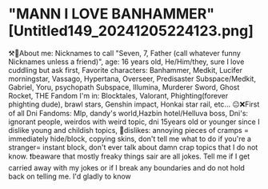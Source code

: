 # "MANN I LOVE BANHAMMER" [Untitled149_20241205224123.png]
⚒️💜About me: Nicknames to call "Seven, 7, Father (call whatever funny Nicknames unless a friend)", age: 16 years old, He/Him/they, sure I love cuddling but ask first, Favorite characters: Banhammer, Medkit, Lucifer morningstar, Vassago, Hypertana, Overseer, Predisaster Subspace/Medkit, Gabriel, Yoru, psychopath Subspace, Illumina, Murderer Sword, Ghost Rocket, THE Fandom I'm in: Blocktales, Valorant, Phighting(forever phighting dude), brawl stars, Genshin impact, Honkai star rail, etc...
😐❌First of all Dni Fandoms: Mlp, dandy's world,Hazbin hotel/Helluva boss, Dni's: ignorant people, weirdos with weird topic, dni 15years old or younger since I dislike young and childish topics,
🚫dislikes: annoying pieces of cramps = immediately hide/block, copying skins, don't tell me what to do if you're a stranger= instant block, don't ever talk about damn crap topics that I do not know. 
❗beaware that mostly freaky things sair are all jokes. Tell me if I get carried away with my jokes or if I break any boundaries and do not hold back on telling me. I'd gladly to know
